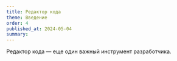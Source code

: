 ```yaml
---
title: Редактор кода
theme: Введение
order: 4
published_at: 2024-05-04
summary:
---
```

Редактор кода — еще один важный инструмент разработчика. 